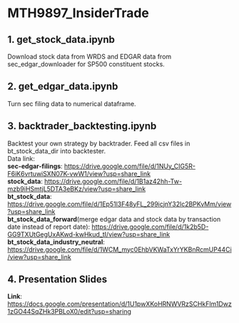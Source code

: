 # MTH9897_InsiderTrade

## 1. get_stock_data.ipynb
Download stock data from WRDS and EDGAR data from sec_edgar_downloader for SP500 constituent stocks.

## 2. get_edgar_data.ipynb
Turn sec filing data to numerical dataframe.

## 3. backtrader_backtesting.ipynb
Backtest your own strategy by backtrader. Feed all csv files in bt_stock_data_dir into backtester.  
Data link:  
**sec-edgar-filings**: https://drive.google.com/file/d/1NUy_CIG5R-F6iK6vrtuwiSXN07K-vwW1/view?usp=share_link  
**stock_data**: https://drive.google.com/file/d/1B1az42hh-Tw-mzb9iHSmtjL5DTA3eBKz/view?usp=share_link  
**bt_stock_data**: https://drive.google.com/file/d/1Ep51l3F48yFL_299icjnY32lc2BPKvMm/view?usp=share_link  
**bt_stock_data_forward**(merge edgar data and stock data by transaction date instead of report date): https://drive.google.com/file/d/1k2b5D-GG9TXUtGegUxAKwd-kwHkud_tI/view?usp=share_link  
**bt_stock_data_industry_neutral**: https://drive.google.com/file/d/1WCM_myc0EhbVKWaTxYrYKBnRcmUP44Ci/view?usp=share_link  

## 4. Presentation Slides
**Link**: https://docs.google.com/presentation/d/1U1pwXKoHRNWVRzSCHkFlm1Dwz1zGO44SqZHk3PBLoX0/edit?usp=sharing
